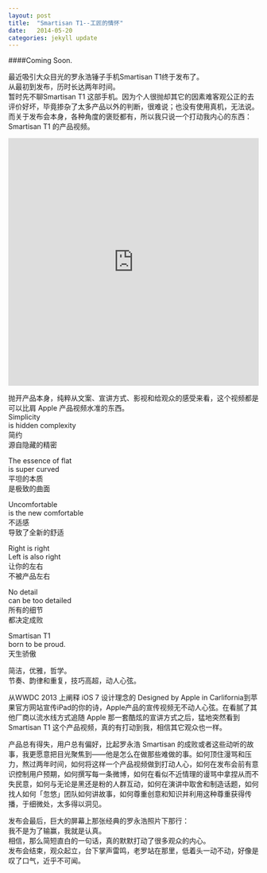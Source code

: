 ```yaml
---
layout: post
title:  "Smartisan T1--工匠的情怀"
date:   2014-05-20
categories: jekyll update
---
```

####Coming Soon.

最近吸引大众目光的罗永浩锤子手机Smartisan T1终于发布了。     
从最初到发布，历时长达两年时间。      
暂时先不聊Smartisan T1 这部手机。因为个人很抛却其它的因素难客观公正的去评价好坏，毕竟掺杂了太多产品以外的判断，很难说；也没有使用真机，无法说。而关于发布会本身，各种角度的褒贬都有，所以我只说一个打动我内心的东西：Smartisan T1 的产品视频。     

<iframe height=498 width=100% src="http://player.youku.com/embed/XNzE0NjA3NDA4" frameborder=0 allowfullscreen></iframe>  
  
抛开产品本身，纯粹从文案、宣讲方式、影视和给观众的感受来看，这个视频都是可以比肩 Apple 产品视频水准的东西。     
Simplicity    
is hidden complexity     
简约     
源自隐藏的精密

The essence of flat     
is super curved     
平坦的本质    
是极致的曲面

Uncomfortable     
is the new comfortable     
不适感     
导致了全新的舒适

Right is right      
Left is also right     
让你的左右    
不被产品左右

No detail     
can be too detailed     
所有的细节     
都决定成败

Smartisan T1     
born to be proud.     
天生骄傲

简洁，优雅，哲学。     
节奏、韵律和重复，技巧高超，动人心弦。

从WWDC 2013 上阐释 iOS 7 设计理念的 Designed by Apple in Carlifornia到苹果官方网站宣传iPad的你的诗，Apple产品的宣传视频无不动人心弦。在看腻了其他厂商以流水线方式追随 Apple 那一套酷炫的宣讲方式之后，猛地突然看到 Smartisan T1 这个产品视频，真的有打动到我，相信其它观众也一样。

产品总有得失，用户总有偏好，比起罗永浩 Smartisan 的成败或者这些动听的故事，我更愿意把目光聚焦到——他是怎么在做那些难做的事。如何顶住漫骂和压力，熬过两年时间，如何将这样一个产品视频做到打动人心，如何在发布会前有意识控制用户预期，如何撰写每一条微博，如何在看似不近情理的谩骂中拿捏从而不失民意，如何与无论是黑还是粉的人群互动，如何在演讲中取舍和制造话题，如何找人如何「忽悠」团队如何讲故事，如何尊重创意和知识并利用这种尊重获得传播，于细微处，太多得以洞见。

发布会最后，巨大的屏幕上那张经典的罗永浩照片下那行：     
我不是为了输赢，我就是认真。      
相信，那么简短直白的一句话，真的默默打动了很多观众的内心。      
发布会结束，观众起立，台下掌声雷鸣，老罗站在那里，低着头一动不动，好像是叹了口气，近乎不可闻。
  
